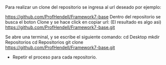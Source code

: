 Para realizar un clone del repositorio se ingresa al url deseado por ejemplo:



https://github.com/ProfHendell/Framework7-base
 Dentro del repositorio se busca el boton Clone y se hace click en copiar url: (El resultado es algo asi)
 https://github.com/ProfHendell/Framework7-base.git

 Se abre una terminal, y se escribe el siguiente comando:
 cd Desktop
 mkdir Repositorios
 cd Repositorios
 git clone https://github.com/ProfHendell/Framework7-base.git

 - Repetir el proceso para cada repositorio.



